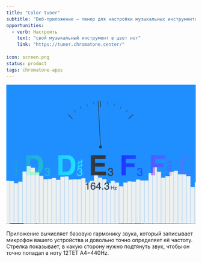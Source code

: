 ```yaml
---
title: "Color tuner"
subtitle: "Веб-приложение — тюнер для настройки музыкальных инструментов с визуализацией цвета текущей ноты"
opportunities:
  - verb: Настроить
    text: "свой музыкальный инструмент в цвет нот"
    link: "https://tuner.chromatone.center/"

icon: screen.png
status: product
tags: chromatone-apps
---
```


![](./screen.png)

Приложение вычисляет базовую гармонику звука, который записывает микрофон вашего устройства и довольно точно определяет её частоту. Стрелка показывает, в какую сторону нужно подтянуть звук, чтобы он точно попадал в ноту 12TET A4=440Hz.

